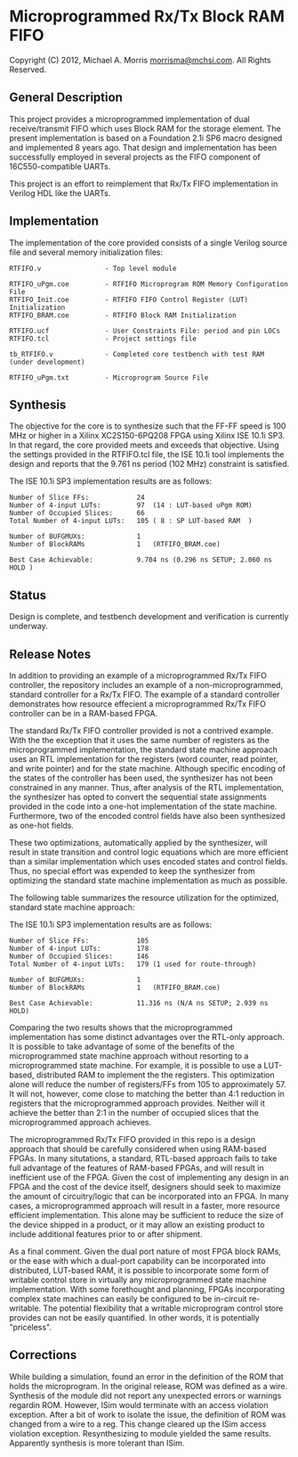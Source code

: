 Microprogrammed Rx/Tx Block RAM FIFO
=======================

Copyright (C) 2012, Michael A. Morris <morrisma@mchsi.com>.
All Rights Reserved.

General Description
-------------------

This project provides a microprogrammed implementation of dual 
receive/transmit FIFO which uses Block RAM for the storage element. The 
present implementation is based on a Foundation 2.1i SP6 macro designed and 
implemented 8 years ago. That design and implementation has been successfully 
employed in several projects as the FIFO component of 16C550-compatible UARTs.
 
This project is an effort to reimplement that Rx/Tx FIFO implementation in 
Verilog HDL like the UARTs.

Implementation
--------------

The implementation of the core provided consists of a single Verilog source file 
and several memory initialization files:

    RTFIFO.v                - Top level module
    
    RTFIFO_uPgm.coe         - RTFIFO Microprogram ROM Memory Configuration File
    RTFIFO_Init.coe         - RTFIFO FIFO Control Register (LUT) Initialization
    RTFIFO_BRAM.coe         - RTFIFO Block RAM Initialization

    RTFIFO.ucf              - User Constraints File: period and pin LOCs
    RTFIFO.tcl              - Project settings file
    
    tb_RTFIFO.v             - Completed core testbench with test RAM (under development)
    
    RTFIFO_uPgm.txt         - Microprogram Source File

Synthesis
---------

The objective for the core is to synthesize such that the FF-FF speed is 100 MHz
or higher in a Xilinx XC2S150-6PQ208 FPGA using Xilinx ISE 10.1i SP3. In that
regard, the core provided meets and exceeds that objective. Using the settings
provided in the RTFIFO.tcl file, the ISE 10.1i tool implements the design and
reports that the 9.761 ns period (102 MHz) constraint is satisfied.

The ISE 10.1i SP3 implementation results are as follows:

    Number of Slice FFs:            24
    Number of 4-input LUTs:         97  (14 : LUT-based uPgm ROM)
    Number of Occupied Slices:      66
    Total Number of 4-input LUTs:   105 ( 8 : SP LUT-based RAM  )

    Number of BUFGMUXs:             1
    Number of BlockRAMs             1   (RTFIFO_BRAM.coe)

    Best Case Achievable:           9.704 ns (0.296 ns SETUP; 2.060 ns HOLD )

Status
------

Design is complete, and testbench development and verification is currently 
underway.

Release Notes
-------------

In addition to providing an example of a microprogrammed Rx/Tx FIFO 
controller, the repository includes an example of a non-microprogrammed, 
standard controller for a Rx/Tx FIFO. The example of a standard controller 
demonstrates how resource effecient a microprogrammed Rx/Tx FIFO controller can
be in a RAM-based FPGA.

The standard Rx/Tx FIFO controller provided is not a contrived example. With 
the the exception that it uses the same number of registers as the 
microprogrammed implementation, the standard state machine approach uses an 
RTL implementation for the registers (word counter, read pointer, and write 
pointer) and for the state machine. Although specific encoding of the states 
of the controller has been used, the synthesizer has not been constrained in 
any manner. Thus, after analysis of the RTL implementation, the synthesizer 
has opted to convert the sequential state assignments provided in the code 
into a one-hot implementation of the state machine. Furthermore, two of the 
encoded control fields have also been synthesized as one-hot fields.

These two optimizations, automatically applied by the synthesizer, will result 
in state transition and control logic equations which are more efficient than 
a similar implementation which uses encoded states and control fields. Thus, 
no special effort was expended to keep the synthesizer from optimizing the
standard state machine implementation as much as possible.

The following table summarizes the resource utilization for the optimized, 
standard state machine approach:

The ISE 10.1i SP3 implementation results are as follows:

    Number of Slice FFs:            105
    Number of 4-input LUTs:         178
    Number of Occupied Slices:      146
    Total Number of 4-input LUTs:   179 (1 used for route-through)

    Number of BUFGMUXs:             1
    Number of BlockRAMs             1   (RTFIFO_BRAM.coe)

    Best Case Achievable:           11.316 ns (N/A ns SETUP; 2.939 ns HOLD)

Comparing the two results shows that the microprogrammed implementation has 
some distinct advantages over the RTL-only approach. It is possible to take 
advantage of some of the benefits of the microprogrammed state machine 
approach without resorting to a microprogrammed state machine. For example, it 
is possible to use a LUT-based, distributed RAM to implement the the 
registers. This optimization alone will reduce the number of registers/FFs 
from 105 to approximately 57. It will not, however, come close to matching the 
better than 4:1 reduction in registers that the microprogrammed approach 
provides. Neither will it achieve the better than 2:1 in the number of 
occupied slices that the microprogrammed approach achieves.

The microprogrammed Rx/Tx FIFO provided in this repo is a design approach that 
should be carefully considered when using RAM-based FPGAs. In many 
situtations, a standard, RTL-based approach fails to take full advantage of the 
features of RAM-based FPGAs, and will result in inefficient use of the FPGA. 
Given the cost of implementing any design in an FPGA and the cost of the 
device itself, designers should seek to maximize the amount of circuitry/logic 
that can be incorporated into an FPGA. In many cases, a microprogrammed 
approach will result in a faster, more resource efficient implementation. This 
alone may be sufficient to reduce the size of the device shipped in a product, 
or it may allow an existing product to include additional features prior to or 
after shipment. 

As a final comment. Given the dual port nature of most FPGA block RAMs, or the 
ease with which a dual-port capability can be incorporated into distributed, 
LUT-based RAM, it is possible to incorporate some form of writable control 
store in virtually any microprogrammed state machine implementation. With some 
forethought and planning, FPGAs incorporating complex state machines can 
easily be configured to be in-circuit re-writable. The potential flexibility 
that a writable microprogram control store provides can not be easily 
quantified. In other words, it is potentially "priceless".

Corrections
--------

While building a simulation, found an error in the definition of the ROM that 
holds the microprogram. In the original release, ROM was defined as a wire. 
Synthesis of the module did not report any unexpected errors or warnings 
regardin ROM. However, ISim would terminate with an access violation 
exception. After a bit of work to isolate the issue, the definition of ROM was 
changed from a wire to a reg. This change cleared up the ISim access violation 
exception. Resynthesizing to module yielded the same results. Apparently 
synthesis is more tolerant than ISim.
